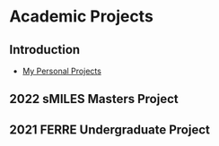 # Academic Projects

## Introduction


- [My Personal Projects](https://github.com/ohughes1207/Personal_Projects)

## 2022 sMILES Masters Project


## 2021 FERRE Undergraduate Project
